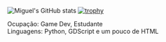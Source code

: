 ![Miguel's GitHub stats](https://github-readme-stats.vercel.app/api?username=miguelrochabh&show_icons=true&theme=dark&hide=prs) [![trophy](https://github-profile-trophy.vercel.app/?username=miguelrochabh)](https://github.com/ryo-ma/github-profile-trophy)


Ocupação: Game Dev, Estudante</br>
Linguagens: Python, GDScript e um pouco de HTML
